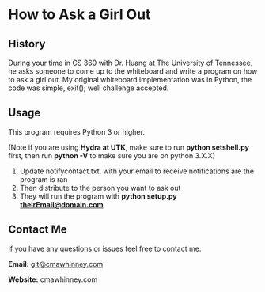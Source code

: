 # How to Ask a Girl Out

## History
During your time in CS 360 with Dr. Huang at The University of Tennessee, he asks someone to come up to the whiteboard and write a program on how to ask a girl out. My original whiteboard implementation was in Python, the code was simple, exit(); well challenge accepted.

## Usage
This program requires Python 3 or higher.

(Note if you are using **Hydra at UTK**, make sure to run **python setshell.py** first, then run **python -V** to make sure you are on python 3.X.X)

1. Update notifycontact.txt, with your email to receive notifications are the program is ran
2. Then distribute to the person you want to ask out
3. They will run the program with **python setup.py theirEmail@domain.com**

## Contact Me
If you have any questions or issues feel free to contact me.

**Email:** git@cmawhinney.com

**Website:** cmawhinney.com

